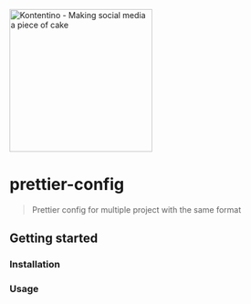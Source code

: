 <p align="left" style="margin-bottom: 40px">
  <img width="250" height="auto" src="https://static.kontentino.com/img/logo/logo.svg" alt="Kontentino - Making social media a piece of cake">
</p>

# prettier-config
> Prettier config for multiple project with the same format


## Getting started

### Installation


### Usage